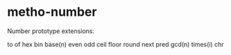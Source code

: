 # metho-number
Number prototype extensions:

to
of
hex
bin
base(n)
even
odd
ceil
floor
round
next
pred
gcd(n)
times(i)
chr